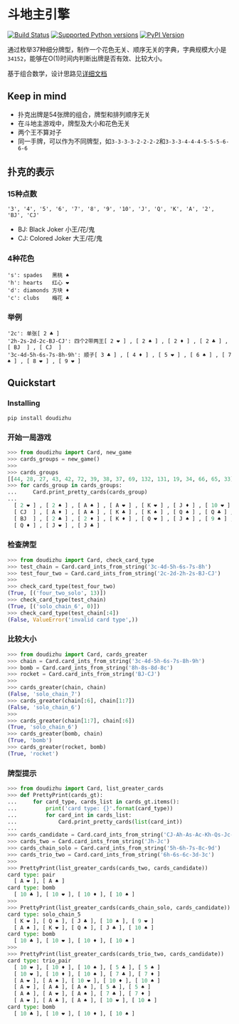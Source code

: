 # 斗地主引擎
[![Build Status](https://travis-ci.org/onestraw/doudizhu.svg)](https://travis-ci.org/onestraw/doudizhu)
[![Supported Python versions](https://img.shields.io/badge/Python-2%2C%203-green.svg)](https://pypi.org/project/doudizhu/)
[![PyPI Version](https://img.shields.io/badge/PyPI-0.1.5-orange.svg)](https://pypi.org/project/doudizhu/)

通过枚举37种细分牌型，制作一个花色无关、顺序无关的字典，字典规模大小是`34152`，能够在O(1)时间内判断出牌是否有效、比较大小。

基于组合数学，设计思路见[详细文档](docs/engine.md)

## Keep in mind
- 扑克出牌是54张牌的组合，牌型和排列顺序无关
- 在斗地主游戏中，牌型及大小和花色无关
- 两个王不算对子
- 同一手牌，可以作为不同牌型，如`3-3-3-3-2-2-2-2`和`3-3-3-4-4-4-5-5-5-6-6-6`

## 扑克的表示
### 15种点数

    '3', '4', '5', '6', '7', '8', '9', '10', 'J', 'Q', 'K', 'A', '2', 'BJ', 'CJ'

- BJ: Black Joker    小王/花/鬼
- CJ: Colored Joker  大王/花/鬼

### 4种花色

    's': spades   黑桃 ♠
    'h': hearts   红心 ❤
    'd': diamonds 方块 ♦
    'c': clubs    梅花 ♣

### 举例

    '2c': 单张[ 2 ♣ ]
    '2h-2s-2d-2c-BJ-CJ': 四个2带两王[ 2 ❤ ] , [ 2 ♠ ] , [ 2 ♦ ] , [ 2 ♣ ] , [ BJ  ] , [ CJ  ]
    '3c-4d-5h-6s-7s-8h-9h': 顺子[ 3 ♣ ] , [ 4 ♦ ] , [ 5 ❤ ] , [ 6 ♠ ] , [ 7 ♠ ] , [ 8 ❤ ] , [ 9 ❤ ]

## Quickstart
### Installing

`pip install doudizhu`

### 开始一局游戏
```python
>>> from doudizhu import Card, new_game
>>> cards_groups = new_game()
>>>
>>> cards_groups
[[44, 28, 27, 43, 42, 72, 39, 38, 37, 69, 132, 131, 19, 34, 66, 65, 33], [14, 75, 139, 138, 26, 25, 137, 23, 71, 135, 134, 20, 67, 130, 17, 16, 128], [13, 140, 76, 74, 41, 24, 22, 70, 133, 21, 68, 36, 35, 18, 129, 64, 32], [73, 40, 136]]
>>> for cards_group in cards_groups:
...     Card.print_pretty_cards(cards_group)
...
  [ 2 ❤ ] , [ 2 ♠ ] , [ A ♠ ] , [ A ❤ ] , [ K ❤ ] , [ J ♦ ] , [ 10 ❤ ] , [ 9 ❤ ] , [ 8 ❤ ] , [ 8 ♦ ] , [ 7 ♣ ] , [ 6 ♣ ] , [ 6 ♠ ] , [ 5 ❤ ] , [ 5 ♦ ] , [ 4 ♦ ] , [ 4 ❤ ]
  [ CJ  ] , [ A ♦ ] , [ A ♣ ] , [ K ♣ ] , [ K ♠ ] , [ Q ♠ ] , [ Q ♣ ] , [ 10 ♠ ] , [ 10 ♦ ] , [ 10 ♣ ] , [ 9 ♣ ] , [ 7 ♠ ] , [ 6 ♦ ] , [ 5 ♣ ] , [ 4 ♠ ] , [ 3 ♠ ] , [ 3 ♣ ]
  [ BJ  ] , [ 2 ♣ ] , [ 2 ♦ ] , [ K ♦ ] , [ Q ❤ ] , [ J ♠ ] , [ 9 ♠ ] , [ 9 ♦ ] , [ 8 ♣ ] , [ 8 ♠ ] , [ 7 ♦ ] , [ 7 ❤ ] , [ 6 ❤ ] , [ 5 ♠ ] , [ 4 ♣ ] , [ 3 ♦ ] , [ 3 ❤ ]
  [ Q ♦ ] , [ J ❤ ] , [ J ♣ ]
```

### 检查牌型
```python
>>> from doudizhu import Card, check_card_type
>>> test_chain = Card.card_ints_from_string('3c-4d-5h-6s-7s-8h')
>>> test_four_two = Card.card_ints_from_string('2c-2d-2h-2s-BJ-CJ')
>>>
>>> check_card_type(test_four_two)
(True, [('four_two_solo', 13)])
>>> check_card_type(test_chain)
(True, [('solo_chain_6', 0)])
>>> check_card_type(test_chain[:4])
(False, ValueError('invalid card type',))
```

### 比较大小
```python
>>> from doudizhu import Card, cards_greater
>>> chain = Card.card_ints_from_string('3c-4d-5h-6s-7s-8h-9h')
>>> bomb = Card.card_ints_from_string('8h-8s-8d-8c')
>>> rocket = Card.card_ints_from_string('BJ-CJ')
>>>
>>> cards_greater(chain, chain)
(False, 'solo_chain_7')
>>> cards_greater(chain[:6], chain[1:7])
(False, 'solo_chain_6')
>>>
>>> cards_greater(chain[1:7], chain[:6])
(True, 'solo_chain_6')
>>> cards_greater(bomb, chain)
(True, 'bomb')
>>> cards_greater(rocket, bomb)
(True, 'rocket')
```

### 牌型提示
```python
>>> from doudizhu import Card, list_greater_cards
>>> def PrettyPrint(cards_gt):
...     for card_type, cards_list in cards_gt.items():
...         print('card type: {}'.format(card_type))
...         for card_int in cards_list:
...             Card.print_pretty_cards(list(card_int))
...
>>> cards_candidate = Card.card_ints_from_string('CJ-Ah-As-Ac-Kh-Qs-Jc-10h-10s-10c-10d-9h-7c-7d-5c-5s')
>>> cards_two = Card.card_ints_from_string('Jh-Jc')
>>> cards_chain_solo = Card.card_ints_from_string('5h-6h-7s-8c-9d')
>>> cards_trio_two = Card.card_ints_from_string('6h-6s-6c-3d-3c')
>>>
>>> PrettyPrint(list_greater_cards(cards_two, cards_candidate))
card type: pair
  [ A ❤ ], [ A ♠ ]
card type: bomb
  [ 10 ♣ ], [ 10 ❤ ], [ 10 ♦ ], [ 10 ♠ ]
>>>
>>> PrettyPrint(list_greater_cards(cards_chain_solo, cards_candidate))
card type: solo_chain_5
  [ K ❤ ], [ Q ♠ ], [ J ♣ ], [ 10 ♠ ], [ 9 ❤ ]
  [ A ♠ ], [ K ❤ ], [ Q ♠ ], [ J ♣ ], [ 10 ♠ ]
card type: bomb
  [ 10 ♣ ], [ 10 ❤ ], [ 10 ♦ ], [ 10 ♠ ]
>>>
>>> PrettyPrint(list_greater_cards(cards_trio_two, cards_candidate))
card type: trio_pair
  [ 10 ❤ ], [ 10 ♦ ], [ 10 ♠ ], [ 5 ♣ ], [ 5 ♠ ]
  [ 10 ❤ ], [ 10 ♦ ], [ 10 ♠ ], [ 7 ♣ ], [ 7 ♦ ]
  [ A ❤ ], [ A ♠ ], [ 10 ❤ ], [ 10 ♦ ], [ 10 ♠ ]
  [ A ❤ ], [ A ♣ ], [ A ♠ ], [ 5 ♣ ], [ 5 ♠ ]
  [ A ♣ ], [ A ❤ ], [ A ♠ ], [ 7 ♣ ], [ 7 ♦ ]
  [ A ❤ ], [ A ♣ ], [ A ♠ ], [ 10 ❤ ], [ 10 ♠ ]
card type: bomb
  [ 10 ♣ ], [ 10 ❤ ], [ 10 ♦ ], [ 10 ♠ ]
```